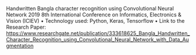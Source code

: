Handwritten Bangla character recognition using Convolutional Neural Network
2019 8th International Conference on Informatics, Electronics & Vision (ICIEV)
•	Technology used: Python, Keras, Tensorflow
•	Link to the Research Paper: https://www.researchgate.net/publication/333618625_Bangla_Handwritten_Character_Recognition_using_Convolutional_Neural_Network_with_Data_Augmentation
